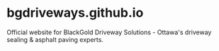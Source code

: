 # bgdriveways.github.io
Official website for BlackGold Driveway Solutions - Ottawa's driveway sealing &amp; asphalt paving experts.
